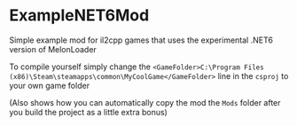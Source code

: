 # ExampleNET6Mod
Simple example mod for il2cpp games that uses the experimental .NET6 version of MelonLoader

To compile yourself simply change the `<GameFolder>C:\Program Files (x86)\Steam\steamapps\common\MyCoolGame</GameFolder>` line in the `csproj` to your own game folder

(Also shows how you can automatically copy the mod the `Mods` folder after you build the project as a little extra bonus)

